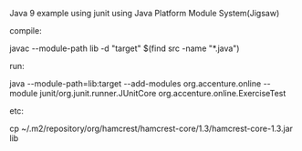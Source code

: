 Java 9 example
using junit
using Java Platform Module System(Jigsaw)

compile:

javac --module-path lib -d "target" $(find src -name "*.java")

run:

java --module-path=lib:target --add-modules org.accenture.online --module junit/org.junit.runner.JUnitCore org.accenture.online.ExerciseTest


etc:

cp ~/.m2/repository/org/hamcrest/hamcrest-core/1.3/hamcrest-core-1.3.jar lib

